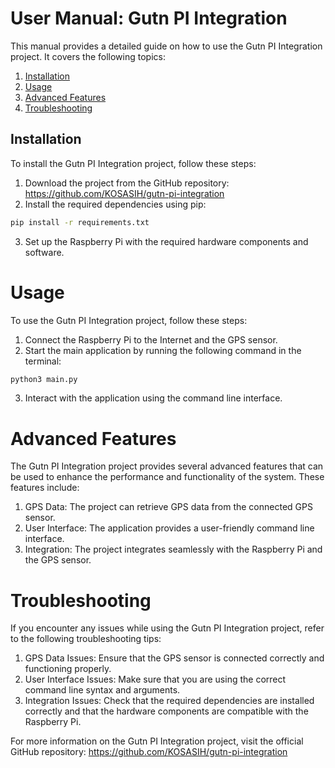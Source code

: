 # User Manual: Gutn PI Integration

This manual provides a detailed guide on how to use the Gutn PI Integration project. It covers the following topics:

1. [Installation](#installation)
2. [Usage](#usage)
3. [Advanced Features](#advanced-features)
4. [Troubleshooting](#troubleshooting)

## Installation

To install the Gutn PI Integration project, follow these steps:

1. Download the project from the GitHub repository: https://github.com/KOSASIH/gutn-pi-integration
2. Install the required dependencies using pip:
```bash
pip install -r requirements.txt
``` 
3. Set up the Raspberry Pi with the required hardware components and software.

# Usage

To use the Gutn PI Integration project, follow these steps:

1. Connect the Raspberry Pi to the Internet and the GPS sensor.
2. Start the main application by running the following command in the terminal:
```bash
python3 main.py
```
3. Interact with the application using the command line interface.

# Advanced Features

The Gutn PI Integration project provides several advanced features that can be used to enhance the performance and functionality of the system. These features include:

1. GPS Data: The project can retrieve GPS data from the connected GPS sensor.
2. User Interface: The application provides a user-friendly command line interface.
3. Integration: The project integrates seamlessly with the Raspberry Pi and the GPS sensor.

# Troubleshooting

If you encounter any issues while using the Gutn PI Integration project, refer to the following troubleshooting tips:

1. GPS Data Issues: Ensure that the GPS sensor is connected correctly and functioning properly.
2. User Interface Issues: Make sure that you are using the correct command line syntax and arguments.
3. Integration Issues: Check that the required dependencies are installed correctly and that the hardware components are compatible with the Raspberry Pi.

For more information on the Gutn PI Integration project, visit the official GitHub repository: https://github.com/KOSASIH/gutn-pi-integration
